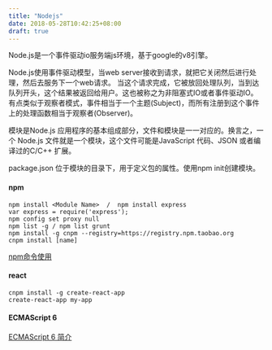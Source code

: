 ```yaml
---
title: "Nodejs"
date: 2018-05-28T10:42:25+08:00
draft: true
---
```

Node.js是一个事件驱动io服务端js环境，基于google的v8引擎。

Node.js使用事件驱动模型，当web server接收到请求，就把它关闭然后进行处理，然后去服务下一个web请求。 当这个请求完成，它被放回处理队列，当到达队列开头，这个结果被返回给用户。这也被称之为非阻塞式IO或者事件驱动IO。有点类似于观察者模式，事件相当于一个主题(Subject)，而所有注册到这个事件上的处理函数相当于观察者(Observer)。 

模块是Node.js 应用程序的基本组成部分，文件和模块是一一对应的。换言之，一个 Node.js 文件就是一个模块，这个文件可能是JavaScript 代码、JSON 或者编译过的C/C++ 扩展。 

package.json 位于模块的目录下，用于定义包的属性。使用npm init创建模块。

#### npm
```
npm install <Module Name>  /  npm install express
var express = require('express');
npm config set proxy null
npm list -g / npm list grunt
npm install -g cnpm --registry=https://registry.npm.taobao.org
cnpm install [name]
```
[npm命令使用](https://npmjs.org/doc/)

#### react
```
cnpm install -g create-react-app
create-react-app my-app
```


#### ECMAScript 6

[ECMAScript 6 简介](http://es6.ruanyifeng.com/#docs/intro)
